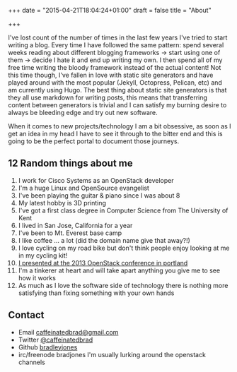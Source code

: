 +++
date = "2015-04-21T18:04:24+01:00"
draft = false
title = "About"

+++

I've lost count of the number of times in the last few years I've tried to start
writing a blog. Every time I have followed the same pattern: spend several weeks
reading about different blogging frameworks -> start using one of them -> decide
I hate it and end up writing my own. I then spend all of my free time writing
the bloody framework instead of the actual content! Not this time
though, I've fallen in love with static site generators and have played around
with the most popular (Jekyll, Octopress, Pelican, etc) and am currently using
Hugo. The best thing about static site generators is that they all use markdown
for writing posts, this means that transferring content between generators is
trivial and I can satisfy my burning desire to always be bleeding edge and
try out new software.

When it comes to new projects/technology I am a bit obsessive, as soon as I get
an idea in my head I have to see it through to the bitter end and this is going
to be the perfect portal to document those journeys.

## 12 Random things about me
1. I work for Cisco Systems as an OpenStack developer
2. I'm a huge Linux and OpenSource evangelist
3. I've been playing the guitar & piano since I was about 8
4. My latest hobby is 3D printing
5. I've got a first class degree in Computer Science from The University of Kent
6. I lived in San Jose, California for a year
7. I've been to Mt. Everest base camp
8. I like coffee ... a lot (did the domain name give that away?!)
9. I love cycling on my road bike but don't think people enjoy looking at me in
my cycling kit!
10. [I presented at the 2013 OpenStack conference in
portland](https://www.openstack.org/summit/portland-2013/session-videos/presentation/interactive-visual-orchestration-with-curvature-and-donabe)
11. I'm a tinkerer at heart and will take apart anything you give me to see how
it works
12. As much as I love the software side of technology there is nothing more
satisfying than fixing something with your own hands

## Contact

* Email [caffeinatedbrad@gmail.com](mailto:caffeinatedbrad@gmail.com)
* Twitter [@caffeinatedbrad](http://www.twitter.com/caffeinatedbrad)
* Github [bradleyjones](http://www.github.com/bradleyjones)
* irc/freenode bradjones I'm usually lurking around the openstack channels
